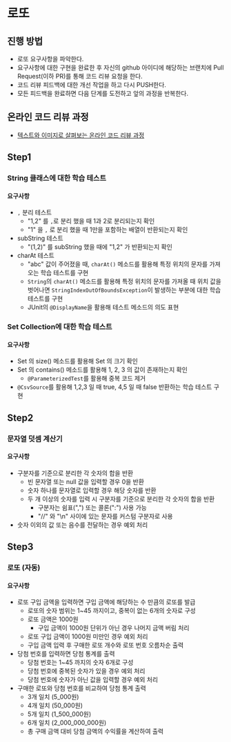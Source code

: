 # 로또
## 진행 방법
* 로또 요구사항을 파악한다.
* 요구사항에 대한 구현을 완료한 후 자신의 github 아이디에 해당하는 브랜치에 Pull Request(이하 PR)를 통해 코드 리뷰 요청을 한다.
* 코드 리뷰 피드백에 대한 개선 작업을 하고 다시 PUSH한다.
* 모든 피드백을 완료하면 다음 단계를 도전하고 앞의 과정을 반복한다.

## 온라인 코드 리뷰 과정
* [텍스트와 이미지로 살펴보는 온라인 코드 리뷰 과정](https://github.com/next-step/nextstep-docs/tree/master/codereview)


## Step1
### String 클래스에 대한 학습 테스트
#### 요구사항
- `,` 분리 테스트
  - "1,2" 를 `,`로 분리 했을 때 1과 2로 분리되는지 확인
  - "1" 을 `,` 로 분리 했을 때 1만을 포함하는 배열이 반환되는지 확인
- subString 테스트
  - "(1,2)" 를 subString 했을 때에 "1,2" 가 반환되는지 확인
- charAt 테스트
  - "abc" 값이 주어졌을 때, `charAt()` 메소드를 활용해 특정 위치의 문자를 가져오는 학습 테스트를 구현
  - `String`의 `charAt()` 메소드를 활용해 특정 위치의 문자를 가져올 때 위치 값을 벗어나면 `StringIndexOutOfBoundsException`이 발생하는 부분에 대한 학습 테스트를 구현
  - JUnit의 `@DisplayName`을 활용해 테스트 메소드의 의도 표현

### Set Collection에 대한 학습 테스트
#### 요구사항
- Set 의 size() 메소드를 활용해 Set 의 크기 확인
- Set 의 contains() 메소드를 활용해 1, 2, 3 의 값이 존재하는지 확인
  - `@ParameterizedTest`를 활용해 중복 코드 제거
- `@CsvSource`를 활용해 1,2,3 일 때 true, 4,5 일 때 false 반환하는 학습 테스트 구현

## Step2
### 문자열 덧셈 계산기
#### 요구사항
- 구분자를 기준으로 분리한 각 숫자의 합을 반환
  - 빈 문자열 또는 null 값을 입력할 경우 0을 반환
  - 숫자 하나를 문자열로 입력할 경우 해당 숫자를 반환
  - 두 개 이상의 숫자를 입력 시 구분자를 기준으로 분리한 각 숫자의 합을 반환
    - 구분자는 쉼표(",") 또는 콜론(":") 사용 가능
    - "//" 와 "\n" 사이에 있는 문자를 커스텀 구분자로 사용 
- 숫자 이외의 값 또는 음수를 전달하는 경우 예외 처리

## Step3
### 로또 (자동)
#### 요구사항
- 로또 구입 금액을 입력하면 구입 금액에 해당하는 수 만큼의 로또를 발급
  - 로또의 숫자 범위는 1~45 까지이고, 중복이 없는 6개의 숫자로 구성
  - 로또 금액은 1000원
    - 구입 금액이 1000원 단위가 아닌 경우 나머지 금액 버림 처리
  - 로또 구입 금액이 1000원 미만인 경우 예외 처리
  - 구입 금액 입력 후 구매한 로또 개수와 로또 번호 오름차순 출력
- 당첨 번호를 입력하면 당첨 통계를 출력
  - 당첨 번호는 1~45 까지의 숫자 6개로 구성
  - 당첨 번호에 중복된 숫자가 있을 경우 예외 처리
  - 당첨 번호에 숫자가 아닌 값을 입력할 경우 예외 처리
- 구매한 로또와 당첨 번호를 비교하여 당첨 통계 출력
  - 3개 일치 (5_000원) 
  - 4개 일치 (50_000원) 
  - 5개 일치 (1_500_000원) 
  - 6개 일치 (2_000_000_000원)
  - 총 구매 금액 대비 당첨 금액의 수익률을 계산하여 출력
